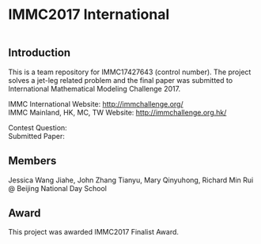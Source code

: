# IMMC2017 International
![]()
## Introduction
This is a team repository for IMMC17427643 (control number). 
The project solves a jet-leg related problem and the final paper was submitted to International Mathematical Modeling Challenge 2017.

IMMC International Website: http://immchallenge.org/   
IMMC Mainland, HK, MC, TW Website: http://immchallenge.org.hk/

Contest Question:    
Submitted Paper:

## Members
Jessica Wang Jiahe,
John Zhang Tianyu,
Mary Qinyuhong,
Richard Min Rui
@ Beijing National Day School

## Award
This project was awarded IMMC2017 Finalist Award.


